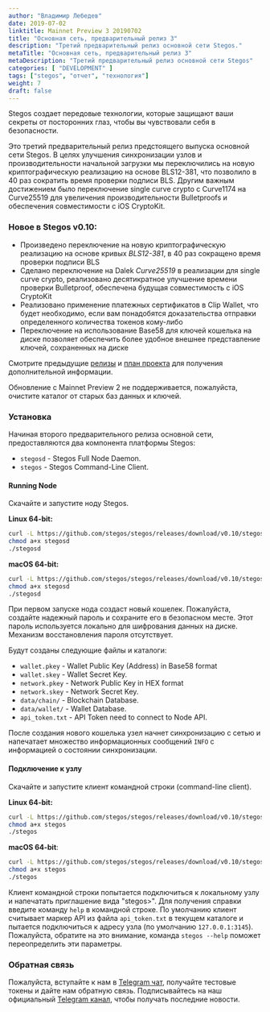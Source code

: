 ```yaml
---
author: "Владимир Лебедев"
date: 2019-07-02
linktitle: Mainnet Preview 3 20190702
title: "Основная сеть, предварительный релиз 3"
description: "Третий предварительный релиз основной сети Stegos."
metaTitle: "Основная сеть, предварительный релиз 3"
metaDescription: "Третий предварительный релиз основной сети Stegos"
categories: [ "DEVELOPMENT" ]
tags: ["stegos", "отчет", "технология"]
weight: 7
draft: false
---
```


Stegos создает передовые технологии, которые защищают ваши секреты от посторонних глаз, чтобы вы чувствовали себя в безопасности.

Это третий предварительный релиз предстоящего выпуска основной сети Stegos. В целях улучшения синхронизации узлов и производительности начальной загрузки мы переключились на новую криптографическую реализацию на основе BLS12-381, что позволило в 40 раз сократить время проверки подписи BLS. Другим важным достижением было переключение single curve crypto с Curve1174 на Curve25519 для увеличения производительности Bulletproofs и обеспечения совместимости с iOS CryptoKit.


### Новое в Stegos v0.10:

- Произведено переключение на новую криптографическую реализацию на основе кривых *BLS12-381*, в 40 раз сокращено время проверки подписи BLS
- Сделано переключение на Dalek *Curve25519* в реализации для single curve crypto, реализовано десятикратное улучшение времени проверки Bulletproof, обеспечена будущая совместимость с iOS CryptoKit
- Реализовано применение платежных сертификатов в Clip Wallet, что будет необходимо, если вам понадобятся доказательства отправки определенного количества токенов кому-либо
- Переключение на использование Base58 для ключей кошелька на диске позволяет обеспечить более удобное внешнее представление ключей, сохраненных на диске

Смотрите предыдущие [релизы](https://github.com/stegos/stegos/releases) и [план проекта](https://github.com/stegos/stegos/wiki/project-plan#sprint19) для получения дополнительной информации.

Обновление с Mainnet Preview 2 не поддерживается, пожалуйста, очистите каталог от старых баз данных и ключей.

### Установка

Начиная второго предварительного релиза основной сети, предоставляются два компонента платформы Stegos:

 - `stegosd` - Stegos Full Node Daemon.
 - `stegos` - Stegos Command-Line Client.

#### Running Node

Скачайте и запустите ноду Stegos.

**Linux 64-bit:**

```bash
curl -L https://github.com/stegos/stegos/releases/download/v0.10/stegosd-linux-x64 -o stegosd
chmod a+x stegosd
./stegosd
```

**macOS 64-bit:**

```bash
curl -L https://github.com/stegos/stegos/releases/download/v0.10/stegosd-macos-x64 -o stegosd
chmod a+x stegosd
./stegosd
```

При первом запуске нода создаст новый кошелек. Пожалуйста, создайте надежный пароль и сохраните его в безопасном месте. Этот пароль используется локально для шифрования данных на диске. Механизм восстановления пароля отсутствует.

Будут созданы следующие файлы и каталоги:

- `wallet.pkey` - Wallet Public Key (Address) in Base58 format
- `wallet.skey` - Wallet Secret Key.
- `network.pkey` - Network Public Key in HEX format
- `network.skey` - Network Secret Key.
- `data/chain/` - Blockchain Database.
- `data/wallet/` - Wallet Database.
- `api_token.txt` - API Token need to connect to Node API.

После создания нового кошелька узел начнет синхронизацию с сетью и напечатает множество информационных сообщений `INFO` с информацией о состоянии синхронизации.

#### Подключение к узлу

Скачайте и запустите клиент командной строки (command-line client).

**Linux 64-bit:**

```bash
curl -L https://github.com/stegos/stegos/releases/download/v0.10/stegos-linux-x64 -o stegos
chmod a+x stegos
./stegos
```

**macOS 64-bit**:

```bash
curl -L https://github.com/stegos/stegos/releases/download/v0.10/stegos-macos-x64 -o stegos
chmod a+x stegos
./stegos
```

Клиент командной строки попытается подключиться к локальному узлу и напечатать приглашение вида "stegos>". Для получения справки введите команду `help` в командной строке. По умолчанию клиент считывает маркер API из файла `api_token.txt` в текущем каталоге и пытается подключиться к адресу узла (по умолчанию `127.0.0.1:3145`). Пожалуйста, обратите на это внимание, команда `stegos --help` поможет переопределить эти параметры.

### Обратная связь

Пожалуйста, вступайте к нам в [Telegram чат](https://stg.to/tgcru), получайте тестовые токены и дайте нам обратную связь.
Подписывайтесь на наш официальный [Telegram канал](https://stg.to/tgnru), чтобы получать последние новости.
